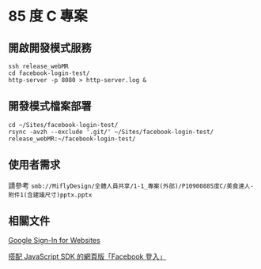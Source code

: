 # 85 度 C 專案

## 開啟開發模式服務

    ssh release_webMR
    cd facebook-login-test/
    http-server -p 8080 > http-server.log &

## 開發模式檔案部署

    cd ~/Sites/facebook-login-test/
    rsync -avzh --exclude '.git/' ~/Sites/facebook-login-test/ release_webMR:~/facebook-login-test/

## 使用者需求

請參考 `smb://MiflyDesign/全體人員共享/1-1_專案(外部)/P10900885度C/美食達人-附件1(含建議尺寸)pptx.pptx`

## 相關文件

[Google Sign-In for Websites](https://developers.google.com/identity/sign-in/web)

[搭配 JavaScript SDK 的網頁版「Facebook 登入」](https://developers.facebook.com/docs/facebook-login/web)